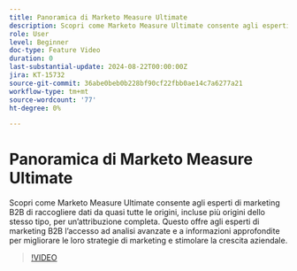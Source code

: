 ```yaml
---
title: Panoramica di Marketo Measure Ultimate
description: Scopri come Marketo Measure Ultimate consente agli esperti di marketing B2B di raccogliere dati da quasi tutte le origini, incluse più origini dello stesso tipo, per un’attribuzione completa.
role: User
level: Beginner
doc-type: Feature Video
duration: 0
last-substantial-update: 2024-08-22T00:00:00Z
jira: KT-15732
source-git-commit: 36abe0beb0b228bf90cf22fbb0ae14c7a6277a21
workflow-type: tm+mt
source-wordcount: '77'
ht-degree: 0%

---
```



# Panoramica di Marketo Measure Ultimate

Scopri come Marketo Measure Ultimate consente agli esperti di marketing B2B di raccogliere dati da quasi tutte le origini, incluse più origini dello stesso tipo, per un’attribuzione completa. Questo offre agli esperti di marketing B2B l’accesso ad analisi avanzate e a informazioni approfondite per migliorare le loro strategie di marketing e stimolare la crescita aziendale.

>[!VIDEO](https://video.tv.adobe.com/v/3433044/?learn=on)
